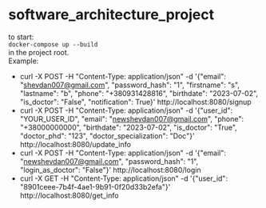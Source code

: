 # software_architecture_project

to start:  
`docker-compose up --build`  
in the project root.  
Example:  
 - curl -X POST -H "Content-Type: application/json" -d '{"email": "shevdan007@gmail.com", "password_hash": "1", "firstname": "s", "lastname": "b", "phone": "+380931428816", "birthdate": "2023-07-02", "is_doctor": "False", "notification": True}' http://localhost:8080/signup
 - curl -X POST -H "Content-Type: application/json" -d '{"user_id": "YOUR_USER_ID", "email": "newshevdan007@gmail.com", "phone": "+38000000000", "birthdate": "2023-07-02", "is_doctor": "True", "doctor_phd": "123", "doctor_specialization": "Doc"}' http://localhost:8080/update_info
 - curl -X POST -H "Content-Type: application/json" -d '{"email": "newshevdan007@gmail.com", "password_hash": "1", "login_as_doctor": "False"}' http://localhost:8080/login
 - curl -X GET -H "Content-Type: application/json" -d '{"user_id": "8901ceee-7b4f-4ae1-9b91-0f20d33b2efa"}' http://localhost:8080/get_info
